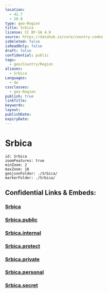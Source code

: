 ```yaml
---
location:
  - 42.7
  - 20.8
type: geo-Region
title: Srbica
license: CC BY-SA 4.0
source: https://datahub.io/core/country-codes
isDeleted: false
isReadOnly: false
draft: false
confidential: public
tags:
  - geo/Country/Region
aliases:
  - Srbica
Languages:
  - de
cssclasses:
  - geo-Region
publish: true
linkTitle:
keywords:
layout:
publishDate:
expiryDate:
---
```


# Srbica

```leaflet
id: Srbica
zoomFeatures: true 
minZoom: 2 
maxZoom: 18
geojsonFolder: ./Srbica/
markerFolder: ./Srbica/
```


## Confidential Links & Embeds: 

### [Srbica](/_Standards/Earth/Continent/Europe/Europe~South/Kosovo/districts~Kosovo/Kosovska_Mitrovica/counties~Kosovska_Mitrovica/Srbica.md) 

### [Srbica.public](/_public/Earth/Continent/Europe/Europe~South/Kosovo/districts~Kosovo/Kosovska_Mitrovica/counties~Kosovska_Mitrovica/Srbica.public.md) 

### [Srbica.internal](/_internal/Earth/Continent/Europe/Europe~South/Kosovo/districts~Kosovo/Kosovska_Mitrovica/counties~Kosovska_Mitrovica/Srbica.internal.md) 

### [Srbica.protect](/_protect/Earth/Continent/Europe/Europe~South/Kosovo/districts~Kosovo/Kosovska_Mitrovica/counties~Kosovska_Mitrovica/Srbica.protect.md) 

### [Srbica.private](/_private/Earth/Continent/Europe/Europe~South/Kosovo/districts~Kosovo/Kosovska_Mitrovica/counties~Kosovska_Mitrovica/Srbica.private.md) 

### [Srbica.personal](/_personal/Earth/Continent/Europe/Europe~South/Kosovo/districts~Kosovo/Kosovska_Mitrovica/counties~Kosovska_Mitrovica/Srbica.personal.md) 

### [Srbica.secret](/_secret/Earth/Continent/Europe/Europe~South/Kosovo/districts~Kosovo/Kosovska_Mitrovica/counties~Kosovska_Mitrovica/Srbica.secret.md)

